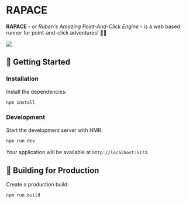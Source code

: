 # RAPACE 

**RAPACE** - or *Ruben's Amazing Point-And-Click Engine* - is a web based runner for point-and-click adventures! 🧙‍♂️

![](./public/favicon.ico)

## 🦅  Getting Started

### Installation
Install the dependencies:
```bash
npm install
```

### Development
Start the development server with HMR:
```bash
npm run dev
```
Your application will be available at `http://localhost:5173`.

## 🦅 Building for Production
Create a production build:
```bash
npm run build
```
